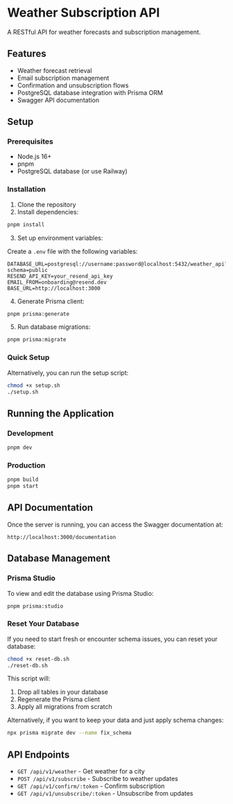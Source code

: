 # Weather Subscription API

A RESTful API for weather forecasts and subscription management.

## Features

- Weather forecast retrieval
- Email subscription management
- Confirmation and unsubscription flows
- PostgreSQL database integration with Prisma ORM
- Swagger API documentation

## Setup

### Prerequisites

- Node.js 16+
- pnpm
- PostgreSQL database (or use Railway)

### Installation

1. Clone the repository
2. Install dependencies:

```bash
pnpm install
```

3. Set up environment variables:

Create a `.env` file with the following variables:

```
DATABASE_URL=postgresql://username:password@localhost:5432/weather_api?schema=public
RESEND_API_KEY=your_resend_api_key
EMAIL_FROM=onboarding@resend.dev
BASE_URL=http://localhost:3000
```

4. Generate Prisma client:

```bash
pnpm prisma:generate
```

5. Run database migrations:

```bash
pnpm prisma:migrate
```

### Quick Setup

Alternatively, you can run the setup script:

```bash
chmod +x setup.sh
./setup.sh
```

## Running the Application

### Development

```bash
pnpm dev
```

### Production

```bash
pnpm build
pnpm start
```

## API Documentation

Once the server is running, you can access the Swagger documentation at:

```
http://localhost:3000/documentation
```

## Database Management

### Prisma Studio

To view and edit the database using Prisma Studio:

```bash
pnpm prisma:studio
```

### Reset Your Database

If you need to start fresh or encounter schema issues, you can reset your database:

```bash
chmod +x reset-db.sh
./reset-db.sh
```

This script will:
1. Drop all tables in your database
2. Regenerate the Prisma client
3. Apply all migrations from scratch

Alternatively, if you want to keep your data and just apply schema changes:

```bash
npx prisma migrate dev --name fix_schema
```

## API Endpoints

- `GET /api/v1/weather` - Get weather for a city
- `POST /api/v1/subscribe` - Subscribe to weather updates
- `GET /api/v1/confirm/:token` - Confirm subscription
- `GET /api/v1/unsubscribe/:token` - Unsubscribe from updates
